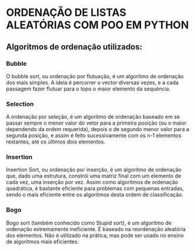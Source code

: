 # ORDENAÇÃO DE LISTAS ALEATÓRIAS COM POO EM PYTHON
## Algoritmos de ordenação utilizados:
### Bubble
  O bubble sort, ou ordenação por flutuação, é um algoritmo de ordenação dos mais simples. A ideia é percorrer o vector diversas vezes, e a cada passagem fazer flutuar para o topo o maior elemento da sequência.
### Selection
  A ordenação por seleção, é um algoritmo de ordenação baseado em se passar sempre o menor valor do vetor para a primeira posição (ou o maior dependendo da ordem requerida), depois o de segundo menor valor para a segunda posição, e assim é feito sucessivamente com os n-1 elementos restantes, até os últimos dois elementos.
### Insertion
  Insertion Sort, ou ordenação por inserção, é um algoritmo de ordenação que, dado uma estrutura, constrói uma matriz final com um elemento de cada vez, uma inserção por vez. Assim como algoritmos de ordenação quadrática, é bastante eficiente para problemas com pequenas entradas, sendo o mais eficiente entre os algoritmos desta ordem de classificação.
### Bogo
  Bogo sort (também conhecido como Stupid sort), é um algoritmo de ordenação extremamente ineficiente. É baseado na reordenação aleatória dos elementos. Não é utilizado na prática, mas pode ser usado no ensino de algoritmos mais eficientes.
